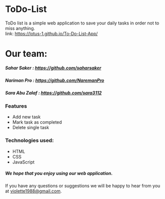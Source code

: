 # ToDo-List
ToDo list is a simple web application to save your daily tasks in order not to miss anything.   
link: <https://lotus-1.github.io/To-Do-List-App/>
  # Our team:

##### Sahar Saker : https://github.com/saharsaker <br>
##### Nariman Pro : https://github.com/NaremanPro <br>
##### Sara Abu Zalaf : https://github.com/sara3112 <br>

### Features
* Add new task
* Mark task as completed
* Delete single task

### Technologies used:
* HTML
* CSS
* JavaScript
           


##### We hope that you enjoy using our web application.
 If you have any questions or suggestions we will be happy to hear from you at <violette1988@gmail.com>.
